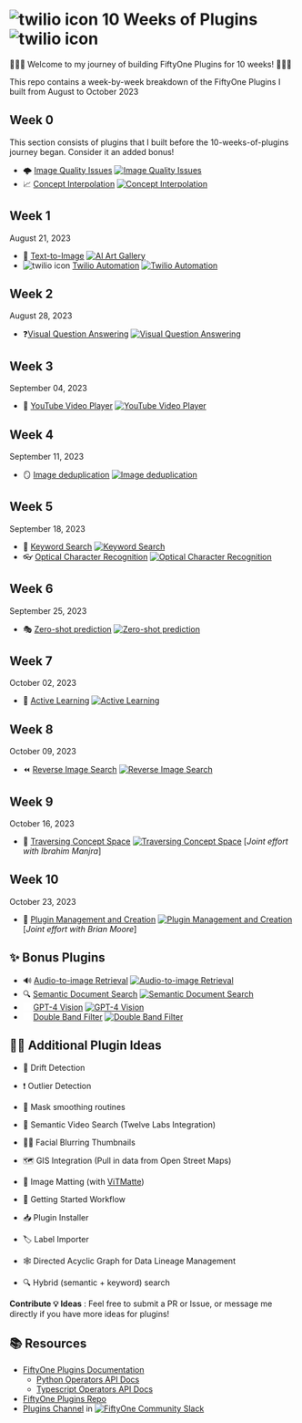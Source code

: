 # <img src="https://gist.githubusercontent.com/jacobmarks/eb18cc90596f7310e4dad1be2526c070/raw/e05e51be697a9501f64fe8d1b7008fc5ebe56369/fiftyone_icon.svg" width="30" height="30" alt="twilio icon"> 10 Weeks of Plugins <img src="https://gist.githubusercontent.com/jacobmarks/eb18cc90596f7310e4dad1be2526c070/raw/e05e51be697a9501f64fe8d1b7008fc5ebe56369/fiftyone_icon.svg" width="30" height="30" alt="twilio icon">


🚀🚀🚀 Welcome to my journey of building FiftyOne Plugins for 10 weeks! 🚀🚀🚀

This repo contains a week-by-week breakdown of the FiftyOne Plugins I built from August to October 2023

## Week 0

This section consists of plugins that I built before the 10-weeks-of-plugins journey began. Consider it an added bonus!

- 🌩️ [Image Quality Issues](https://github.com/jacobmarks/image-quality-issues) [![Image Quality Issues](https://img.shields.io/github/stars/jacobmarks/image-quality-issues?style=social)](https://github.com/jacobmarks/image-quality-issues)
- 📈 [Concept Interpolation](https://github.com/jacobmarks/concept-interpolation) [![Concept Interpolation](https://img.shields.io/github/stars/jacobmarks/concept-interpolation?style=social)](https://github.com/jacobmarks/concept-interpolation)

## Week 1
August 21, 2023

- 🎨 [Text-to-Image](https://github.com/jacobmarks/text-to-image) [![AI Art Gallery](https://img.shields.io/github/stars/jacobmarks/ai-art-gallery?style=social)](https://github.com/jacobmarks/ai-art-gallery)
- <img src="https://gist.githubusercontent.com/jacobmarks/7f5cb43ede35691f11975ab22c03e7f1/raw/05d40289773629d465a4656db4e1d610971d2a0e/twilio_icon.svg" width="14" height="14" alt="twilio icon"> [Twilio Automation](https://github.com/jacobmarks/twilio-automation-plugin) [![Twilio Automation](https://img.shields.io/github/stars/jacobmarks/twilio-automation-plugin?style=social)](https://github.com/jacobmarks/twilio-automation-plugin)

## Week 2
August 28, 2023
- ❓[Visual Question Answering](https://github.com/jacobmarks/vqa-plugin) [![Visual Question Answering](https://img.shields.io/github/stars/jacobmarks/vqa-plugin?style=social)](https://github.com/jacobmarks/vqa-plugin)

## Week 3
September 04, 2023
- 🎥 [YouTube Video Player](https://github.com/jacobmarks/fiftyone-youtube-panel-plugin/) [![YouTube Video Player](https://img.shields.io/github/stars/jacobmarks/fiftyone-youtube-panel-plugin?style=social)](https://github.com/jacobmarks/fiftyone-youtube-panel-plugin)

## Week 4
September 11, 2023
- 🪞 [Image deduplication](https://github.com/jacobmarks/image-deduplication-plugin) [![Image deduplication](https://img.shields.io/github/stars/jacobmarks/image-deduplication-plugin?style=social)](https://github.com/jacobmarks/image-deduplication-plugin)

## Week 5
September 18, 2023
- 🔑 [Keyword Search](https://github.com/jacobmarks/keyword-search-plugin) [![Keyword Search](https://img.shields.io/github/stars/jacobmarks/keyword-search-plugin?style=social)](https://github.com/jacobmarks/keyword-search-plugin)
- 👓 [Optical Character Recognition](https://github.com/jacobmarks/pytesseract-ocr-plugin) [![Optical Character Recognition](https://img.shields.io/github/stars/jacobmarks/pytesseract-ocr-plugin?style=social)](https://github.com/jacobmarks/pytesseract-ocr-plugin)

## Week 6
September 25, 2023
- 🎭 [Zero-shot prediction](https://github.com/jacobmarks/zero-shot-prediction-plugin) [![Zero-shot prediction](https://img.shields.io/github/stars/jacobmarks/zero-shot-prediction-plugin?style=social)](https://github.com/jacobmarks/zero-shot-prediction-plugin)

## Week 7
October 02, 2023
- 🏃 [Active Learning](https://github.com/jacobmarks/active-learning-plugin) [![Active Learning](https://img.shields.io/github/stars/jacobmarks/active-learning-plugin?style=social)](https://github.com/jacobmarks/active-learning-plugin)

## Week 8
October 09, 2023
- ⏪ [Reverse Image Search](https://github.com/jacobmarks/reverse-image-search-plugin) [![Reverse Image Search](https://img.shields.io/github/stars/jacobmarks/reverse-image-search-plugin?style=social)](https://github.com/jacobmarks/reverse-image-search-plugin)

## Week 9
October 16, 2023
- 🌌 [Traversing Concept Space](https://github.com/jacobmarks/concept-space-traversal-plugin) [![Traversing Concept Space](https://img.shields.io/github/stars/jacobmarks/concept-space-traversal-plugin?style=social)](https://github.com/jacobmarks/concept-space-traversal-plugin) [*Joint effort with Ibrahim Manjra*]

## Week 10
October 23, 2023
- 🔧 [Plugin Management and Creation](https://github.com/voxel51/fiftyone-plugins/tree/main/plugins/plugins) [![Plugin Management and Creation](https://img.shields.io/github/stars/voxel51/fiftyone-plugins?style=social)](https://github.com/voxel51/fiftyone-plugins/tree/main/plugins/plugins) [*Joint effort with Brian Moore*]

## ✨ Bonus Plugins
- 🔊 [Audio-to-image Retrieval](https://github.com/jacobmarks/audio-retrieval-plugin) [![Audio-to-image Retrieval](https://img.shields.io/github/stars/jacobmarks/audio-retrieval-plugin?style=social)](https://github.com/jacobmarks/audio-retrieval-plugin)
- 🔍 [Semantic Document Search](https://github.com/jacobmarks/semantic-document-search-plugin) [![Semantic Document Search](https://img.shields.io/github/stars/jacobmarks/semantic-document-search-plugin?style=social)](https://github.com/jacobmarks/semantic-document-search-plugin)
- <img src="https://raw.githubusercontent.com/voxel51/voxelgpt/main/assets/icon-dark.svg" width="14" height="14" alt="gpt icon"> [GPT-4 Vision](https://github.com/jacobmarks/gpt4-vision-plugin) [![GPT-4 Vision](https://img.shields.io/github/stars/jacobmarks/gpt4-vision-plugin?style=social)](https://github.com/jacobmarks/gpt4-vision-plugin)
- <img src="https://raw.githubusercontent.com/jacobmarks/double-band-filter-plugin/main/assets/icon.svg" width="14" height="14" alt="gpt icon"> [Double Band Filter](https://github.com/jacobmarks/double-band-filter-plugin) [![Double Band Filter](https://img.shields.io/github/stars/jacobmarks/double-band-filter-plugin?style=social)](https://github.com/jacobmarks/double-band-filter-plugin)
  
## 🔌💡 Additional Plugin Ideas
- 🌊 Drift Detection
- ❗ Outlier Detection
- 🤿 Mask smoothing routines
- 🎥 Semantic Video Search (Twelve Labs Integration)
- 😵‍💫 Facial Blurring Thumbnails
- 🗺️ GIS Integration (Pull in data from Open Street Maps)
- 👤 Image Matting (with [ViTMatte](https://huggingface.co/docs/transformers/main/model_doc/vitmatte#vitmatte))
- 🚀 Getting Started Workflow
- 📥 Plugin Installer
- 🏷️ Label Importer


- 🕸️ Directed Acyclic Graph for Data Lineage Management
- 🔍 Hybrid (semantic + keyword) search



**Contribute 💡 Ideas** : Feel free to submit a PR or Issue, or message me directly if you have more ideas for plugins!

## 📚 Resources

- [FiftyOne Plugins Documentation](https://docs.voxel51.com/plugins/index.html)
  - [Python Operators API Docs](https://docs.voxel51.com/api/fiftyone.operators.types.html#module-fiftyone.operators.types)
  - [Typescript Operators API Docs](https://docs.voxel51.com/plugins/api/fiftyone.operators.html#fiftyone.operators)
- [FiftyOne Plugins Repo](https://github.com/voxel51/fiftyone-plugins)
- [Plugins Channel](https://fiftyone-users.slack.com/archives/plugins) in [![FiftyOne Community Slack](https://img.shields.io/badge/FiftyOne%20Community%20Slack-4A154B?logo=slack&logoColor=white)](https://slack.voxel51.com)

